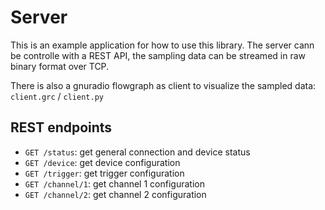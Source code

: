 # Server

This is an example application for how to use this library. The server cann be controlle with a REST API, the sampling data can be streamed in raw binary format over TCP.

There is also a gnuradio flowgraph as client to visualize the sampled data: `client.grc` / `client.py`

## REST endpoints

* `GET /status`: get general connection and device status
* `GET /device`: get device configuration
* `GET /trigger`: get trigger configuration
* `GET /channel/1`: get channel 1 configuration
* `GET /channel/2`: get channel 2 configuration